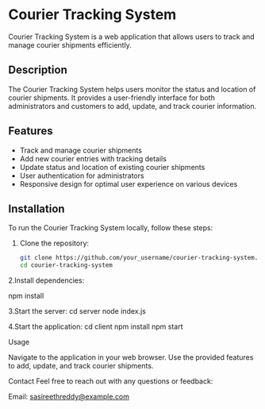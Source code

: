 # Courier Tracking System

Courier Tracking System is a web application that allows users to track and manage courier shipments efficiently.

## Description

The Courier Tracking System helps users monitor the status and location of courier shipments. It provides a user-friendly interface for both administrators and customers to add, update, and track courier information.

## Features

- Track and manage courier shipments
- Add new courier entries with tracking details
- Update status and location of existing courier shipments
- User authentication for administrators
- Responsive design for optimal user experience on various devices

## Installation

To run the Courier Tracking System locally, follow these steps:

1. Clone the repository:

   ```bash
   git clone https://github.com/your_username/courier-tracking-system.git
   cd courier-tracking-system

2.Install dependencies:

  npm install

3.Start the server:
  cd server
  node index.js

4.Start the application:
  cd client
  npm install
  npm start

Usage

Navigate to the application in your web browser.
Use the provided features to add, update, and track courier shipments.  

Contact
Feel free to reach out with any questions or feedback:

Email: sasireethreddy@example.com
